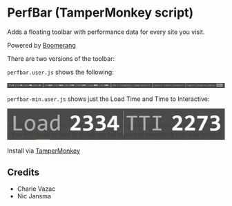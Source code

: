 # PerfBar (TamperMonkey script)

Adds a floating toolbar with performance data for every site you visit.

Powered by [Boomerang](https://github.com/SOASTA/boomerang)

There are two versions of the toolbar:

`perfbar.user.js` shows the following:

![PerfBar](perfbar.user.png)

`perfbar-min.user.js` shows just the Load Time and Time to Interactive:

![PerfBar - Min](perfbar-min.user.png)

Install via [TamperMonkey](https://tampermonkey.net)

## Credits

* Charie Vazac
* Nic Jansma